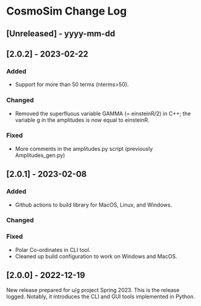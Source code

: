 
# CosmoSim Change Log


## [Unreleased] - yyyy-mm-dd

## [2.0.2] - 2023-02-22

### Added

- Support for more than 50 terms (nterms>50).

### Changed

- Removed the superfluous variable GAMMA (= einsteinR/2) in C++;
  the variable g in the amplitudes is now equal to einsteinR.

### Fixed

- More comments in the amplitudes.py script (previously Amplitudes_gen.py)

## [2.0.1] - 2023-02-08

### Added

- Github actions to build library for MacOS, Linux, and Windows. 

### Changed

### Fixed

- Polar Co-ordinates in CLI tool.
- Cleaned up build configuration to work on Windows and MacOS.

## [2.0.0] - 2022-12-19

New release prepared for u/g project Spring 2023.
This is the release logged.
Notably, it introduces the CLI and GUI tools implemented in Python.


